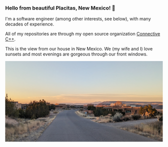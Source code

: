 ### Hello from beautiful Placitas, New Mexico! 👋

I'm a software engineer (among other interests, see below), with many decades of experience.

All of my repositories are through my open source organization [Connective C++](https://github.com/connectivecpp).

This is the view from our house in New Mexico. We (my wife and I) love sunsets and most evenings are gorgeous through our front windows.

![On my daily walk through the neighborhood](./pics/neighborhood_view.jpg)


<!--
**cliffg-softwarelibre/cliffg-softwarelibre** is a ✨ _special_ ✨ repository because its `README.md` (this file) appears on your GitHub profile.

Here are some ideas to get you started:

- 🔭 I’m currently working on ...
- 🌱 I’m currently learning ...
- 👯 I’m looking to collaborate on ...
- 🤔 I’m looking for help with ...
- 💬 Ask me about ...
- 📫 How to reach me: ...
- 😄 Pronouns: ...
- ⚡ Fun fact: ...
-->
